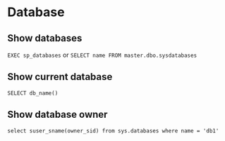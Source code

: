 # Database

## Show databases
`EXEC sp_databases`
or
`SELECT name FROM master.dbo.sysdatabases`

## Show current database
`SELECT db_name()`

## Show database owner
`select suser_sname(owner_sid) from sys.databases where name = 'db1'`
